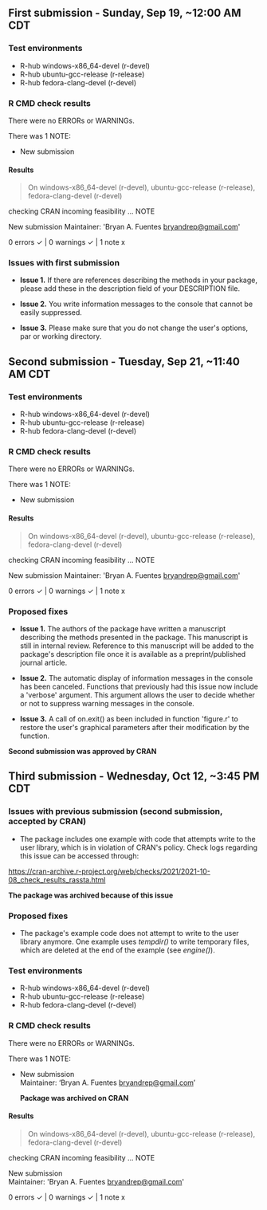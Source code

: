 ## First submission - Sunday, Sep 19, ~12:00 AM CDT

### Test environments
- R-hub windows-x86_64-devel (r-devel)
- R-hub ubuntu-gcc-release (r-release)
- R-hub fedora-clang-devel (r-devel)

### R CMD check results
There were no ERRORs or WARNINGs. 

There was 1 NOTE:
- New submission

#### Results
> On windows-x86_64-devel (r-devel),
  ubuntu-gcc-release (r-release),
  fedora-clang-devel (r-devel)
  
  checking CRAN incoming feasibility ... NOTE
  
  New submission
  Maintainer: 'Bryan A. Fuentes <bryandrep@gmail.com>'

0 errors ✓ | 0 warnings ✓ | 1 note x

### Issues with first submission

* **Issue 1.** If there are references describing the methods in your package,
please add these in the description field of your DESCRIPTION file.

* **Issue 2.** You write information messages to the console that cannot be
easily suppressed.

* **Issue 3.** Please make sure that you do not change the user's options, par
or working directory.

## Second submission - Tuesday, Sep 21, ~11:40 AM CDT

### Test environments
- R-hub windows-x86_64-devel (r-devel)
- R-hub ubuntu-gcc-release (r-release)
- R-hub fedora-clang-devel (r-devel)

### R CMD check results
There were no ERRORs or WARNINGs. 

There was 1 NOTE:
- New submission

#### Results
> On windows-x86_64-devel (r-devel),
  ubuntu-gcc-release (r-release),
  fedora-clang-devel (r-devel)
  
  checking CRAN incoming feasibility ... NOTE
  
  New submission
  Maintainer: 'Bryan A. Fuentes <bryandrep@gmail.com>'
  
  0 errors ✓ | 0 warnings ✓ | 1 note x

### Proposed fixes

* **Issue 1.** The authors of the package have written a manuscript describing
the methods presented in the package. This manuscript is still in internal
review. Reference to this manuscript will be added to the package's description
file once it is available as a preprint/published journal article.

* **Issue 2.** The automatic display of information messages in the console has
been canceled. Functions that previously had this issue now include a 'verbose'
argument. This argument allows the user to decide whether or not to suppress
warning messages in the console.

* **Issue 3.** A call of on.exit() as been included in function 'figure.r' to
restore the user's graphical parameters after their modification by the
function.

**Second submission was approved by CRAN**

## Third submission - Wednesday, Oct 12, ~3:45 PM CDT 

### Issues with previous submission (second submission, accepted by CRAN)

- The package includes one example with code that attempts write to the user
library, which is in violation of CRAN's policy. Check logs regarding this issue
can be accessed through:

https://cran-archive.r-project.org/web/checks/2021/2021-10-08_check_results_rassta.html

**The package was archived because of this issue**

### Proposed fixes

- The package's example code does not attempt to write to the user library
anymore. One example uses *tempdir()* to write temporary files, which are
deleted at the end of the example (see *engine()*).

### Test environments
- R-hub windows-x86_64-devel (r-devel)
- R-hub ubuntu-gcc-release (r-release)
- R-hub fedora-clang-devel (r-devel)

### R CMD check results
There were no ERRORs or WARNINGs. 

There was 1 NOTE:  
- New submission  
  Maintainer: ‘Bryan A. Fuentes <bryandrep@gmail.com>’  

  **Package was archived on CRAN**

#### Results
> On windows-x86_64-devel (r-devel),
  ubuntu-gcc-release (r-release),
  fedora-clang-devel (r-devel)
  
  checking CRAN incoming feasibility ... NOTE  
  
  New submission  
  Maintainer: 'Bryan A. Fuentes <bryandrep@gmail.com>'  

0 errors ✓ | 0 warnings ✓ | 1 note x
